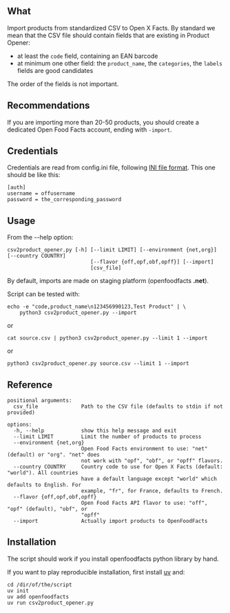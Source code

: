## What

Import products from standardized CSV to Open X Facts. By standard we mean that the CSV file should contain fields that are existing in Product Opener:
* at least the `code` field, containing an EAN barcode
* at minimum one other field: the `product_name`, the `categories`, the `labels` fields are good candidates

The order of the fields is not important.


## Recommendations

If you are importing more than 20-50 products, you should create a dedicated Open Food Facts account, ending with `-import`.

## Credentials

Credentials are read from config.ini file, following [INI file format](https://en.wikipedia.org/wiki/INI_file). This one should be like this:

```
[auth]
username = offusername
password = the_corresponding_password
```

## Usage

From the --help option:

```
csv2product_opener.py [-h] [--limit LIMIT] [--environment {net,org}] [--country COUNTRY]
                           [--flavor {off,opf,obf,opff}] [--import]
                           [csv_file]
```

By default, imports are made on staging platform (openfoodfacts **.net**). 

Script can be tested with:

```
echo -e "code,product_name\n123456990123,Test Product" | \
    python3 csv2product_opener.py --import
```

or

```
cat source.csv | python3 csv2product_opener.py --limit 1 --import
```

or

```
python3 csv2product_opener.py source.csv --limit 1 --import
```

## Reference

```
positional arguments:
  csv_file              Path to the CSV file (defaults to stdin if not provided)

options:
  -h, --help            show this help message and exit
  --limit LIMIT         Limit the number of products to process
  --environment {net,org}
                        Open Food Facts environment to use: "net" (default) or "org". "net" does
                        not work with "opf", "obf", or "opff" flavors.
  --country COUNTRY     Country code to use for Open X Facts (default: "world"). All countries
                        have a default language except "world" which defaults to English. For
                        example, "fr", for France, defaults to French.
  --flavor {off,opf,obf,opff}
                        Open Food Facts API flavor to use: "off", "opf" (default), "obf", or
                        "opff"
  --import              Actually import products to OpenFoodFacts
```


## Installation

The script should work if you install openfoodfacts python library by hand.

If you want to play reproducible installation, first install [uv](https://docs.astral.sh/uv/) and:

```
cd /dir/of/the/script
uv init
uv add openfoodfacts
uv run csv2product_opener.py
```
